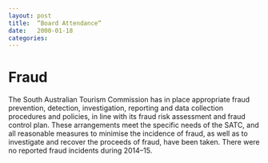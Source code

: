 ```yaml
---
layout: post
title:  “Board Attendance“
date:   2000-01-18
categories: 
---
```


# Fraud

The South Australian Tourism Commission has in place appropriate fraud prevention, detection, investigation, reporting and data collection procedures and policies, in line with its fraud risk assessment and fraud control plan. These arrangements meet the specific needs of the SATC, and all reasonable measures to minimise the incidence of fraud, as well as to investigate and recover the proceeds of fraud, have been taken. There were no reported fraud incidents during 2014–15.
